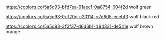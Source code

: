 https://coolors.co/5a5d93-bfd7ea-91aec1-0a8754-004f2d
wolf green

https://coolors.co/5a5d93-0c120c-c20114-c7d6d5-ecebf3
wolf black red

https://coolors.co/5a5d93-3f3f37-d6d6b1-494331-de541e
wolf brown orange